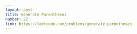 ```yaml
---
layout: post
title: Generate Parentheses
number: 22
link: https://leetcode.com/problems/generate-parentheses
---
```

